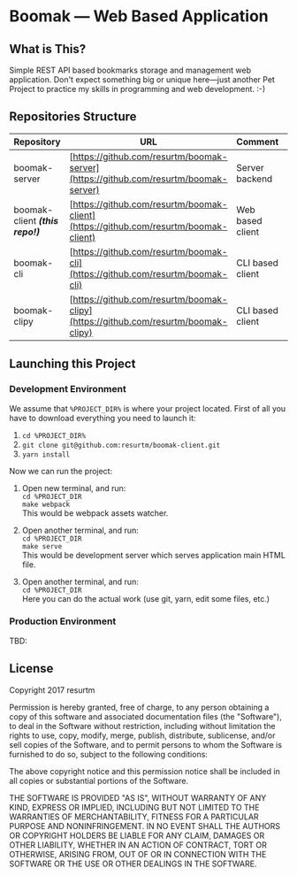 Boomak — Web Based Application
==============================

What is This?
-------------

Simple REST API based bookmarks storage and management web application. Don't
expect something big or unique here—just another Pet Project to practice my
skills in programming and web development. :-)

Repositories Structure
----------------------

Repository | URL | Comment | Language
--- | --- | --- | ---
boomak-server | [https://github.com/resurtm/boomak-server](https://github.com/resurtm/boomak-server) | Server backend | Go
boomak-client _**(this repo!)**_| [https://github.com/resurtm/boomak-client](https://github.com/resurtm/boomak-client) | Web based client | JavaScript
boomak-cli | [https://github.com/resurtm/boomak-cli](https://github.com/resurtm/boomak-cli) | CLI based client | Go
boomak-clipy | [https://github.com/resurtm/boomak-clipy](https://github.com/resurtm/boomak-clipy) | CLI based client | Python

Launching this Project
----------------------

### Development Environment

We assume that `%PROJECT_DIR%` is where your project located. First of all
you have to download everything you need to launch it:

1. `cd %PROJECT_DIR%`  
2. `git clone git@github.com:resurtm/boomak-client.git`  
3. `yarn install`  

Now we can run the project:

1. Open new terminal, and run:  
`cd %PROJECT_DIR`  
`make webpack`  
This would be webpack assets watcher.  

2. Open another terminal, and run:  
`cd %PROJECT_DIR`  
`make serve`  
This would be development server which serves application main HTML file.  

3. Open another terminal, and run:  
`cd %PROJECT_DIR`  
Here you can do the actual work (use git, yarn, edit some files, etc.)  

### Production Environment

TBD:

License
-------

Copyright 2017 resurtm

Permission is hereby granted, free of charge, to any person obtaining a copy of
this software and associated documentation files (the "Software"), to deal in
the Software without restriction, including without limitation the rights to
use, copy, modify, merge, publish, distribute, sublicense, and/or sell copies of
the Software, and to permit persons to whom the Software is furnished to do so,
subject to the following conditions:

The above copyright notice and this permission notice shall be included in all
copies or substantial portions of the Software.

THE SOFTWARE IS PROVIDED "AS IS", WITHOUT WARRANTY OF ANY KIND, EXPRESS OR
IMPLIED, INCLUDING BUT NOT LIMITED TO THE WARRANTIES OF MERCHANTABILITY, FITNESS
FOR A PARTICULAR PURPOSE AND NONINFRINGEMENT. IN NO EVENT SHALL THE AUTHORS OR
COPYRIGHT HOLDERS BE LIABLE FOR ANY CLAIM, DAMAGES OR OTHER LIABILITY, WHETHER
IN AN ACTION OF CONTRACT, TORT OR OTHERWISE, ARISING FROM, OUT OF OR IN
CONNECTION WITH THE SOFTWARE OR THE USE OR OTHER DEALINGS IN THE SOFTWARE.
